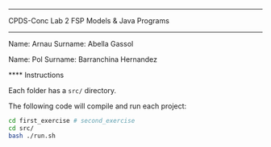 ***************************
CPDS-Conc Lab 2
FSP Models & Java Programs
***************************

Name: Arnau
Surname: Abella Gassol

Name: Pol
Surname: Barranchina Hernandez

**** Instructions

Each folder has a `src/` directory.

The following code will compile and run each project:

```bash
cd first_exercise # second_exercise
cd src/
bash ./run.sh
```
